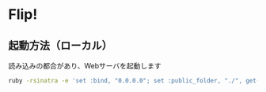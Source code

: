 Flip!
=====

起動方法（ローカル）
--------

読み込みの都合があり、Webサーバを起動します

```sh
ruby -rsinatra -e 'set :bind, "0.0.0.0"; set :public_folder, "./", get("/"){"Hello world"}'
```
